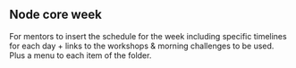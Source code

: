 ## Node core week

For mentors to insert the schedule for the week including specific timelines for each day + links to the
workshops & morning challenges to be used. Plus a menu to each item of the folder.